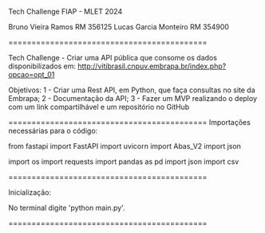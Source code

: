 Tech Challenge FIAP - MLET 2024

Bruno Vieira Ramos RM 356125
Lucas Garcia Monteiro RM 354900

===========================================


Tech Challenge - Criar uma API pública que consome os dados disponibilizados em: http://vitibrasil.cnpuv.embrapa.br/index.php?opcao=opt_01

Objetivos: 
1 - Criar uma Rest API, em Python, que faça consultas no site da Embrapa;
2 - Documentação da API;
3 - Fazer um MVP realizando o deploy com um link compartilhável e um repositório no GitHub


===========================================
Importações necessárias para o código:


from fastapi import FastAPI
import uvicorn
import Abas_V2
import json

import os
import requests
import pandas as pd
import json
import csv

===========================================

Inicialização:

No terminal digite 'python main.py'.

===========================================


